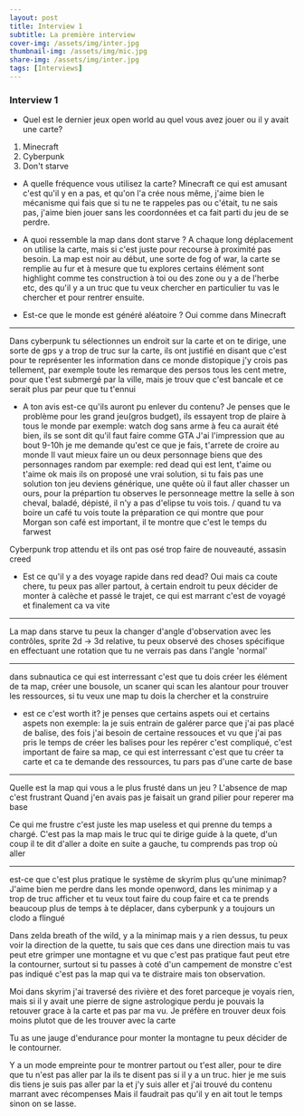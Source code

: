 ```yaml
---
layout: post
title: Interview 1
subtitle: La première interview
cover-img: /assets/img/inter.jpg
thumbnail-img: /assets/img/mic.jpg
share-img: /assets/img/inter.jpg
tags: [Interviews]
---
```




### Interview 1

- Quel est le dernier jeux open world au quel vous avez jouer ou il y avait une carte?
1. Minecraft
2. Cyberpunk
3. Don't starve

- A quelle fréquence vous utilisez la carte?
Minecraft
ce qui est amusant c'est qu'il y en a pas, et qu'on l'a crée nous même, j'aime bien le mécanisme 
qui fais que si tu ne te rappeles pas ou c'était, tu ne sais pas, j'aime bien jouer sans les coordonnées 
et ca fait parti du jeu de se perdre.

- A quoi ressemble la map dans dont starve ?
A chaque long déplacement on utilise la carte, mais si c'est juste pour recourse à proximité pas besoin.
La map est noir au début, une sorte de fog of war, la carte se remplie au fur et à mesure que tu explores
certains élément sont highlight comme tes construction à toi ou des zone ou y a de l'herbe etc, des qu'il y a
un truc que tu veux chercher en particulier tu vas le chercher et pour rentrer ensuite.

- Est-ce que le monde est généré aléatoire ?
Oui comme dans Minecraft


-------
Dans cyberpunk tu sélectionnes un endroit sur la carte et on te dirige, une sorte de gps 
y a trop de truc sur la carte, ils ont justifié en disant que c'est pour te représenter les information dans ce monde distopique j'y crois pas tellement, 
par exemple toute les remarque des persos tous les cent metre, pour que t'est submergé par la ville, mais je trouv que c'est bancale et ce serait plus par peur que tu t'ennui

- A ton avis est-ce qu'ils auront pu enlever du contenu?
Je penses que le problème pour les grand jeu(gros budget), ils essayent trop de plaire à tous le monde
par exemple: watch dog sans arme à feu ca aurait été bien, ils se sont dit qu'il faut faire comme GTA
J'ai l'impression que au bout 9-10h je me demande qu'est ce que je fais, t'arrete de croire au monde
Il vaut mieux faire un ou deux personnage biens que des personnages random
par exemple: red dead qui est lent, t'aime ou t'aime ok mais ils on proposé une vrai solution, si tu fais pas une solution ton jeu deviens générique,
			 une quête où il faut aller chasser un ours, pour la prépartion tu observes le personneage mettre la selle à son cheval, baladé, dépisté, il n'y a pas d'elipse tu vois tois.
			 /
			 quand tu va boire un café tu vois toute la préparation ce qui montre que pour Morgan son café est important, il te montre que c'est le temps du farwest

Cyberpunk trop attendu et ils ont pas osé trop faire de nouveauté, assasin creed

- Est ce qu'il y a des voyage rapide dans red dead?
Oui mais ca coute chere, tu peux pas aller partout, à certain endroit tu peux décider de monter à calèche et passé le trajet, ce qui est marrant c'est de voyagé et finalement ca va vite


--- 
La map dans starve tu peux la changer d'angle d'observation avec les contrôles, sprite 2d -> 3d relative, tu peux observé des choses spécifique en effectuant une rotation que tu ne verrais
pas dans l'angle 'normal'

---
dans subnautica ce qui est interressant c'est que tu dois créer les élément de ta map, créer une bousole, un scaner qui scan les alantour pour trouver les ressources,
si tu veux une map tu dois la chercher et la construire

- est ce c'est worth it?
je penses que certains aspets oui et certains aspets non
exemple: la je suis entrain de galérer parce que j'ai pas placé de balise, des fois j'ai besoin de certaine ressouces et vu que j'ai pas pris le temps de créer les balises pour les repérer 
c'est compliqué, c'est important de faire sa map, ce qui est interressant c'est que tu créer ta carte et ca te demande des ressources, tu pars pas d'une carte de base


---
Quelle est la map qui vous a le plus frusté dans un jeu ?
L'absence de map c'est frustrant 
Quand j'en avais pas je faisait un grand pilier pour reperer ma base

Ce qui me frustre c'est juste les map useless et qui prenne du temps a chargé.
C'est pas la map mais le truc qui te dirige guide à la quete, d'un coup il te dit d'aller a doite en suite a gauche, tu comprends pas trop où aller


--- 
est-ce que c'est plus pratique le système de skyrim plus qu'une minimap?
J'aime bien me perdre dans les monde openword, dans les minimap y a trop de truc afficher et tu veux tout faire du coup faire et ca te prends beaucoup
plus de temps à te déplacer, dans cyberpunk y a toujours un clodo a flingué

Dans zelda breath of the wild, y a la minimap mais y a rien dessus, tu peux voir la direction de la quette, tu sais que ces dans une direction mais tu vas peut 
etre grimper une montagne et vu que c'est pas pratique faut peut etre la contourner, surtout si tu passes à coté d'un campement de monstre c'est pas indiqué
c'est pas la map qui va te distraire mais ton observation.

Moi dans skyrim j'ai traversé des rivière et des foret parceque je voyais rien, mais si il y avait une pierre de signe astrologique perdu je pouvais la retouver
grace à la carte et pas par ma vu.
Je préfère en trouver deux fois moins plutot que de les trouver avec la carte

Tu as une jauge d'endurance pour monter la montagne tu peux décider de le contourner.

Y a un mode empreinte pour te montrer partout ou t'est aller, pour te dire que tu n'est pas aller par la ils te disent pas si il y a un truc.
hier je me suis dis tiens je suis pas aller par la et j'y suis aller et j'ai trouvé du contenu marrant avec récompenses
Mais il faudrait pas qu'il y en ait tout le temps sinon on se lasse.
